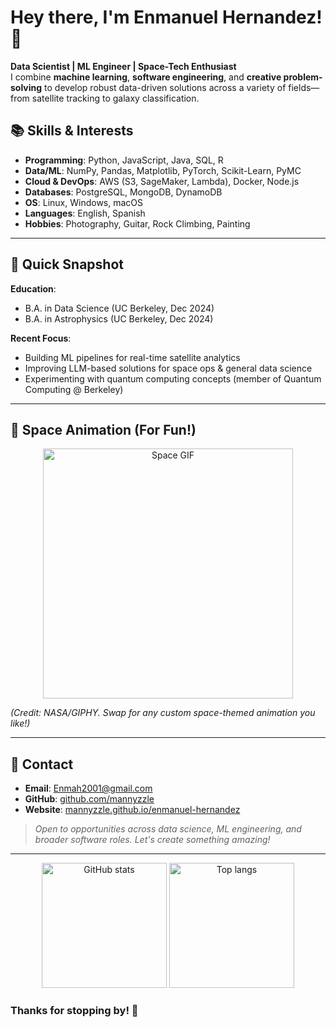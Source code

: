 # Hey there, I'm Enmanuel Hernandez! 👋

**Data Scientist | ML Engineer | Space-Tech Enthusiast**  
I combine **machine learning**, **software engineering**, and **creative problem-solving** to develop robust data-driven solutions across a variety of fields—from satellite tracking to galaxy classification.


## 📚 Skills & Interests

- **Programming**: Python, JavaScript, Java, SQL, R  
- **Data/ML**: NumPy, Pandas, Matplotlib, PyTorch, Scikit-Learn, PyMC  
- **Cloud & DevOps**: AWS (S3, SageMaker, Lambda), Docker, Node.js  
- **Databases**: PostgreSQL, MongoDB, DynamoDB  
- **OS**: Linux, Windows, macOS  
- **Languages**: English, Spanish  
- **Hobbies**: Photography, Guitar, Rock Climbing, Painting

---

## 🌌 Quick Snapshot

**Education**:  
- B.A. in Data Science (UC Berkeley, Dec 2024)  
- B.A. in Astrophysics (UC Berkeley, Dec 2024)

**Recent Focus**:  
- Building ML pipelines for real-time satellite analytics  
- Improving LLM-based solutions for space ops & general data science  
- Experimenting with quantum computing concepts (member of Quantum Computing @ Berkeley)

---

## 🌠 Space Animation (For Fun!)

<p align="center">
  <img src="https://media.giphy.com/media/3o7TKvyQJvhlZS1pQA/giphy.gif" width="400" alt="Space GIF">
</p>

*(Credit: NASA/GIPHY. Swap for any custom space-themed animation you like!)*

---

## 🤝 Contact

- **Email**: [Enmah2001@gmail.com](mailto:Enmah2001@gmail.com)  
- **GitHub**: [github.com/mannyzzle](https://github.com/mannyzzle)  
- **Website**: [mannyzzle.github.io/enmanuel-hernandez](https://mannyzzle.github.io/enmanuel-hernandez/)

> *Open to opportunities across data science, ML engineering, and broader software roles. Let's create something amazing!*

---


<p align="center">
  <img src="https://github-readme-stats.vercel.app/api?username=mannyzzle&show_icons=true&theme=radical" alt="GitHub stats" height="200"/>
  <img src="https://github-readme-stats.vercel.app/api/top-langs/?username=mannyzzle&layout=compact&theme=radical" alt="Top langs" height="200"/>
</p>


### Thanks for stopping by! 🚀
